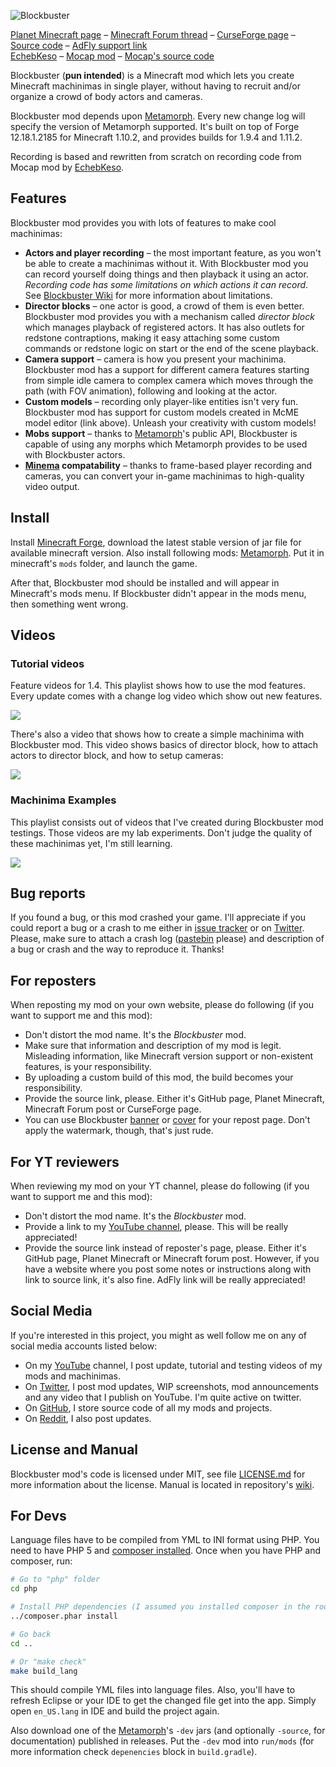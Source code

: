 ![Blockbuster](http://i.imgur.com/nqDKg1R.png)

[Planet Minecraft page](http://www.planetminecraft.com/mod/blockbuster-machinima-mod/) – [Minecraft Forum thread](http://www.minecraftforum.net/forums/mapping-and-modding/minecraft-mods/2700216-blockbuster-machinima-studio-mod) – [CurseForge page](https://minecraft.curseforge.com/projects/blockbuster) – [Source code](https://github.com/mchorse/blockbuster) – [AdFly support link](http://adf.ly/15268913/blockbuster-curseforge)  
[EchebKeso](https://twitter.com/EchebKeso) – [Mocap mod](http://www.minecraftforum.net/forums/mapping-and-modding/minecraft-mods/1445402-minecraft-motion-capture-mod-mocap-16-000) – [Mocap's source code](https://github.com/EchebKeso/Mocap)

Blockbuster (**pun intended**) is a Minecraft mod which lets you create Minecraft machinimas in single player, without having to recruit and/or organize a crowd of body actors and cameras.

Blockbuster mod depends upon [Metamorph](https://minecraft.curseforge.com/projects/metamorph). Every new change log will specify the version of Metamorph supported. It's built on top of Forge 12.18.1.2185 for Minecraft 1.10.2, and provides builds for 1.9.4 and 1.11.2.

Recording is based and rewritten from scratch on recording code from Mocap mod by [EchebKeso](https://twitter.com/EchebKeso).

## Features

Blockbuster mod provides you with lots of features to make cool machinimas:

* **Actors and player recording** – the most important feature, as you won't be able to create a machinimas without it. With Blockbuster mod you can record yourself doing things and then playback it using an actor. *Recording code has some limitations on which actions it can record*. See [Blockbuster Wiki](https://github.com/mchorse/blockbuster/wiki/Home) for more information about limitations.
* **Director blocks** – one actor is good, a crowd of them is even better. Blockbuster mod provides you with a mechanism called *director block* which manages playback of registered actors. It has also outlets for redstone contraptions, making it easy attaching some custom commands or redstone logic on start or the end of the scene playback.
* **Camera support** – camera is how you present your machinima. Blockbuster mod has a support for different camera features starting from simple idle camera to complex camera which moves through the path (with FOV animation), following and looking at the actor.
* **Custom models** – recording only player-like entities isn't very fun. Blockbuster mod has support for custom models created in McME model editor (link above). Unleash your creativity with custom models!
* **Mobs support** – thanks to [Metamorph](https://minecraft.curseforge.com/projects/metamorph)'s public API, Blockbuster is capable of using any morphs which Metamorph provides to be used with Blockbuster actors.
* **[Minema](http://www.minecraftforum.net/forums/mapping-and-modding/minecraft-mods/2790594-minema-unofficial-the-smooth-movie-recorder) compatability** – thanks to frame-based player recording and cameras, you can convert your in-game machinimas to high-quality video output.

## Install

Install [Minecraft Forge](http://files.minecraftforge.net/), download the latest stable version of jar file for available minecraft version. Also install following mods: [Metamorph](https://minecraft.curseforge.com/projects/metamorph). Put it in minecraft's `mods` folder, and launch the game.

After that, Blockbuster mod should be installed and will appear in Minecraft's mods menu. If Blockbuster didn't appear in the mods menu, then something went wrong. 

## Videos

### Tutorial videos

Feature videos for 1.4. This playlist shows how to use the mod features. Every update comes with a change log video which show out new features.

<a href="https://youtu.be/EiNlOLCzc_s?list=PL6UPd2Tj65nEwg2bfY-NduLihPy6fgnvK"><img src="https://img.youtube.com/vi/EiNlOLCzc_s/0.jpg"></a> 

There's also a video that shows how to create a simple machinima with Blockbuster mod. This video shows basics of director block, how to attach actors to director block, and how to setup cameras:

<a href="https://youtu.be/cVTIzKzWtqg?list=PL6UPd2Tj65nE0Pmf6GD2Fk3aRGWTGKlZk"><img src="https://img.youtube.com/vi/cVTIzKzWtqg/0.jpg"></a> 

### Machinima Examples

This playlist consists out of videos that I've created during Blockbuster mod testings. Those videos are my lab experiments. Don't judge the quality of these machinimas yet, I'm still learning.

<a href="https://youtu.be/ny0_8RkAG8w?list=PL6UPd2Tj65nFdhjzY-z6yCJuPaEanB2BF"><img src="https://img.youtube.com/vi/ny0_8RkAG8w/0.jpg"></a> 

## Bug reports

If you found a bug, or this mod crashed your game. I'll appreciate if you could report a bug or a crash to me either in [issue tracker](https://github.com/mchorse/blockbuster/issues/) or on [Twitter](https://twitter.com/McHorsy). Please, make sure to attach a crash log ([pastebin](http://pastebin.com) please) and description of a bug or crash and the way to reproduce it. Thanks! 

## For reposters

When reposting my mod on your own website, please do following (if you want to support me and this mod):

* Don't distort the mod name. It's the *Blockbuster* mod.
* Make sure that information and description of my mod is legit. Misleading information, like Minecraft version support or non-existent features, is your responsibility.
* By uploading a custom build of this mod, the build becomes your responsibility.
* Provide the source link, please. Either it's GitHub page, Planet Minecraft, Minecraft Forum post or CurseForge page.
* You can use Blockbuster [banner](http://i.imgur.com/nqDKg1R.png) or [cover](http://i.imgur.com/XgU8Tvx.png) for your repost page. Don't apply the watermark, though, that's just rude.

## For YT reviewers

When reviewing my mod on your YT channel, please do following (if you want to support me and this mod):

* Don't distort the mod name. It's the *Blockbuster* mod.
* Provide a link to my [YouTube channel](https://www.youtube.com/channel/UCWVDjAcecHHa8UrEWMRGI8w), please. This will be really appreciated! 
* Provide the source link instead of reposter's page, please. Either it's GitHub page, Planet Minecraft or Minecraft forum post. However, if you have a website where you post some notes or instructions along with link to source link, it's also fine. AdFly link will be really appreciated! 

## Social Media

If you're interested in this project, you might as well follow me on any of social media accounts listed below:

* On my [YouTube](https://www.youtube.com/channel/UCWVDjAcecHHa8UrEWMRGI8w) channel, I post update, tutorial and testing videos of my mods and machinimas. 
* On [Twitter](https://twitter.com/McHorsy), I post mod updates, WIP screenshots, mod announcements and any video that I publish on YouTube. I'm quite active on twitter.
* On [GitHub](https://github.com/mchorse), I store source code of all my mods and projects.
* On [Reddit](https://www.reddit.com/r/mcpub/), I also post updates. 

## License and Manual

Blockbuster mod's code is licensed under MIT, see file [LICENSE.md](./LICENSE.md) for more information about the license. Manual is located in repository's [wiki](https://github.com/mchorse/blockbuster/wiki). 

## For Devs

Language files have to be compiled from YML to INI format using PHP. You need to have PHP 5 and [composer installed](https://getcomposer.org/download/). Once when you have PHP and composer, run:

```sh
# Go to "php" folder
cd php

# Install PHP dependencies (I assumed you installed composer in the root of repository)
../composer.phar install

# Go back
cd ..

# Or "make check"
make build_lang
```

This should compile YML files into language files. Also, you'll have to refresh Eclipse or your IDE to get the changed file get into the app. Simply open `en_US.lang` in IDE and build the project again.

Also download one of the [Metamorph](https://minecraft.curseforge.com/projects/metamorph)'s `-dev` jars (and optionally `-source`, for documentation) published in releases. Put the `-dev` mod into `run/mods` (for more information check `depenencies` block in `build.gradle`).